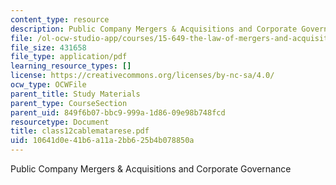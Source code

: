 ```yaml
---
content_type: resource
description: Public Company Mergers & Acquisitions and Corporate Governance
file: /ol-ocw-studio-app/courses/15-649-the-law-of-mergers-and-acquisitions-spring-2003/10641d0e41b6a11a2bb625b4b078850a_class12cablematarese.pdf
file_size: 431658
file_type: application/pdf
learning_resource_types: []
license: https://creativecommons.org/licenses/by-nc-sa/4.0/
ocw_type: OCWFile
parent_title: Study Materials
parent_type: CourseSection
parent_uid: 849f6b07-bbc9-999a-1d86-09e98b748fcd
resourcetype: Document
title: class12cablematarese.pdf
uid: 10641d0e-41b6-a11a-2bb6-25b4b078850a
---
```

Public Company Mergers & Acquisitions and Corporate Governance